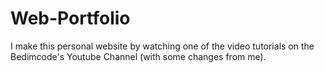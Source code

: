 # Web-Portfolio

I make this personal website by watching one of the video tutorials on the Bedimcode's Youtube Channel (with some changes from me).